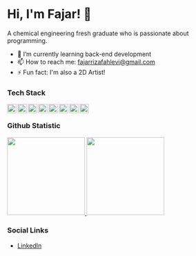 # Hi, I'm Fajar! 👋

A chemical engineering fresh graduate who is passionate about programming.

- 🌱 I’m currently learning back-end development
- 📫 How to reach me: fajarrizafahlevi@gmail.com
- ⚡ Fun fact: I'm also a 2D Artist!

### Tech Stack
<a href="#"><img align="left" alt="HTML" title="HTML" height="21px" src="https://upload.wikimedia.org/wikipedia/commons/3/38/HTML5_Badge.svg" /></a>
<a href="#"><img align="left" alt="CSS" title="CSS" height="21px" src="https://upload.wikimedia.org/wikipedia/commons/6/62/CSS3_logo.svg" /></a>
<a href="#"><img align="left" alt="JavaScript" title="JavaScript" height="21px" src="https://upload.wikimedia.org/wikipedia/commons/9/99/Unofficial_JavaScript_logo_2.svg" /></a>
<a href="#"><img align="left" alt="TypeScript" title="TypeScript" height="21px" src="https://upload.wikimedia.org/wikipedia/commons/4/4c/Typescript_logo_2020.svg" /></a>
<a href="#"><img align="left" alt="React" title="React" height="21px" src="https://upload.wikimedia.org/wikipedia/commons/a/a7/React-icon.svg" /></a>
<a href="#"><img align="left" alt="Redux" title="Redux" height="21px" src="https://cdn.worldvectorlogo.com/logos/redux.svg" /></a>
<a href="#"><img align="left" alt="Bootstrap" title="Bootstrap" height="21px" src="https://upload.wikimedia.org/wikipedia/commons/b/b2/Bootstrap_logo.svg" /></a>
<a href="#"><img align="left" alt="Tailwind CSS" title="Tailwind CSS" height="21px" src="https://upload.wikimedia.org/wikipedia/commons/d/d5/Tailwind_CSS_Logo.svg" /></a>
<br>
  
### Github Statistic
<p align="left">
  <a href="https://github.com/fajarrizafahlevi">
    <img height="180em" src="https://github-readme-stats-eight-theta.vercel.app/api?username=fajarrizafahlevi&show_icons=true&theme=algolia&include_all_commits=true&count_private=true"/>
    <img height="180em" src="https://github-readme-stats-eight-theta.vercel.app/api/top-langs/?username=fajarrizafahlevi&layout=compact&langs_count=8&theme=algolia"/>
  </a>
</p>

### Social Links
- <a href="https://linkedin.com/in/fajarrizafahlevi/">LinkedIn</a>
